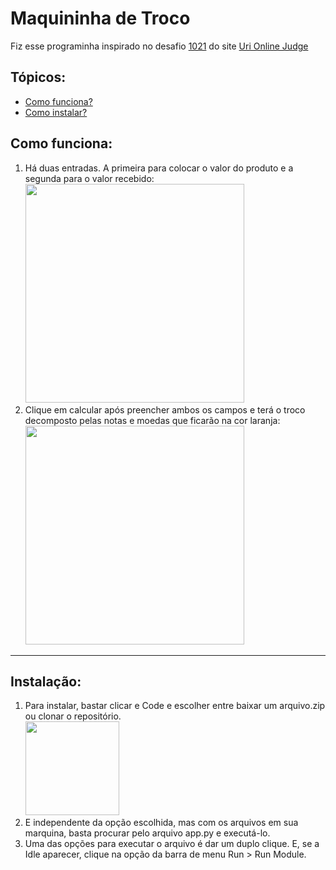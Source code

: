 <h1>Maquininha de Troco</h1>
<p>
Fiz esse programinha inspirado no desafio <a href="https://www.urionlinejudge.com.br/judge/pt/problems/view/1021" target="_blank">1021</a> do site
<a href="https://www.urionlinejudge.com.br/judge/pt" target="_blank">Uri Online Judge</a>
</p>
<section>
  <h2>Tópicos:</h2>
  <ul>
    <li>
      <a href="#como-funciona">Como funciona?</a>
    </li>
    <li>
      <a href="#instalação">Como instalar?</a>
    </li>
  </ul>
</section>
<section id="como-funciona">
  <h2>Como funciona:</h2>
  <ol>
    <li>
      <span>Há duas entradas. A primeira para colocar o valor do produto e a segunda para o valor recebido:</span>
      <br>
      <img src="https://user-images.githubusercontent.com/59299412/129509848-2c531334-eee8-4a9a-ade8-4ab3e650222e.png" height="350">
    </li>
    <li>
      <span>Clique em calcular após preencher ambos os campos e terá o troco decomposto pelas notas e moedas que ficarão na cor laranja:</span>
      <br>
      <img src="https://user-images.githubusercontent.com/59299412/129510154-2f2604a6-5cdb-4d26-b3c6-b466f914e16d.png" height="350">
    </li>
  </ol>
</section>
<hr>
<section id="instacação">
  <h2>Instalação:</h2>
  <ol>
    <li>
      <span>Para instalar, bastar clicar e Code e escolher entre baixar um arquivo.zip ou clonar o repositório.
      <br>
      <img src="https://user-images.githubusercontent.com/59299412/129510365-853a840b-dfe6-496f-9b2a-744eaff1ff75.png" height="150">
    </li>
    <li>
      <span> E independente da opção escolhida, mas com os arquivos em sua marquina, basta procurar pelo arquivo app.py e executá-lo.
    </li>
    <li>
      <span>Uma das opções para executar o arquivo é dar um duplo clique. E, se a Idle aparecer, clique na opção da barra de menu Run > Run Module.
      </span>
    </li>
  </ol>
</section>

